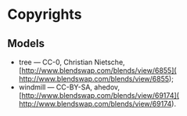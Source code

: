 # Copyrights

## Models

* tree &mdash; CC-0, Christian Nietsche,
[http://www.blendswap.com/blends/view/6855](
http://www.blendswap.com/blends/view/6855);
* windmill &mdash; CC-BY-SA, ahedov,
[http://www.blendswap.com/blends/view/69174](
http://www.blendswap.com/blends/view/69174).
